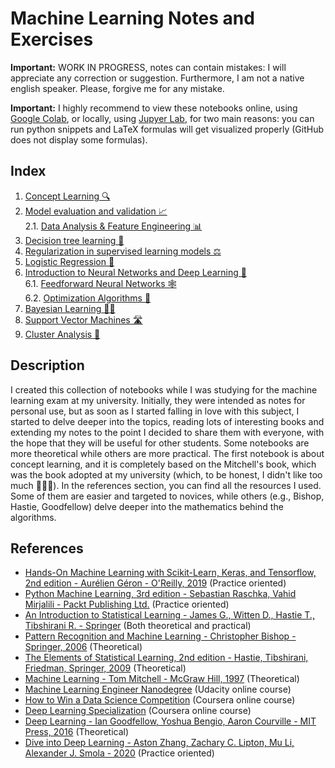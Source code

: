 # Machine Learning Notes and Exercises

**Important:** WORK IN PROGRESS, notes can contain mistakes: I will appreciate any correction or suggestion. Furthermore, I am not a native english speaker. Please, forgive me for any mistake.

**Important:** I highly recommend to view these notebooks online, using [Google Colab](https://colab.research.google.com), or locally, using [Jupyer Lab](https://jupyter.org/), for two main reasons: you can run python snippets and LaTeX formulas will get visualized properly (GitHub does not display some formulas).

## Index

1. [Concept Learning 🔍](https://colab.research.google.com/github/pietroventurini/machine-learning-notes/blob/main/1%20-%20Concept%20Learning.ipynb)
2. [Model evaluation and validation 📈](https://colab.research.google.com/github/pietroventurini/machine-learning-notes/blob/main/2%20-%20Model%20evaluation%20and%20validation.ipynb)  
    2.1. [Data Analysis & Feature Engineering 📊](https://colab.research.google.com/github/pietroventurini/machine-learning-notes/blob/main/2.1%20-%20Data%20Analysis.ipynb)
3. [Decision tree learning 🌳](https://colab.research.google.com/github/pietroventurini/machine-learning-notes/blob/main/3%20-%20Decision%20Trees.ipynb)
4. [Regularization in supervised learning models ⚖️](https://colab.research.google.com/github/pietroventurini/machine-learning-notes/blob/main/4%20-%20Regularization%20in%20supervised%20learning%20models.ipynb)
5. [Logistic Regression 🌺](https://colab.research.google.com/github/pietroventurini/machine-learning-notes/blob/main/5%20-%20Logistic%20Regression.ipynb)
6. [Introduction to Neural Networks and Deep Learning 🧠](https://colab.research.google.com/github/pietroventurini/machine-learning-notes/blob/main/6%20-%20Introduction%20to%20Neural%20Networks%20and%20Deep%20Learning.ipynb)  
    6.1. [Feedforward Neural Networks 🕸](https://colab.research.google.com/github/pietroventurini/machine-learning-notes/blob/main/6.1%20-%20Feedforward%20Neural%20Networks.ipynb)  
    6.2. [Optimization Algorithms 🎯](https://colab.research.google.com/github/pietroventurini/machine-learning-notes/blob/main/6.2%20-%20Optimization%20Algorithms.ipynb)
7. [Bayesian Learning 🧞‍♂️](https://colab.research.google.com/github/pietroventurini/machine-learning-notes/blob/main/7%20-%20Bayesian%20learning.ipynb)
8. [Support Vector Machines 🛣](https://colab.research.google.com/github/pietroventurini/machine-learning-notes/blob/main/8%20-%20Support%20Vector%20Machines.ipynb)
9. [Cluster Analysis 🦠](https://colab.research.google.com/github/pietroventurini/machine-learning-notes/blob/main/9%20-%20Cluster%20Analysis.ipynb)

## Description 

I created this collection of notebooks while I was studying for the machine learning exam at my university. Initially, they were intended as notes for personal use, but as soon as I started falling in love with this subject, I started to delve deeper into the topics, reading lots of interesting books and extending my notes to the point I decided to share them with everyone, with the hope that they will be useful for other students. Some notebooks are more theoretical while others are more practical. The first notebook is about concept learning, and it is completely based on the Mitchell's book, which was the book adopted at my university (which, to be honest, I didn't like too much 🤷🏻‍♂️). In the references section, you can find all the resources I used. Some of them are easier and targeted to novices, while others (e.g., Bishop, Hastie, Goodfellow) delve deeper into the mathematics behind the algorithms.

## References

- [Hands-On Machine Learning with Scikit-Learn, Keras, and Tensorflow, 2nd edition - Aurélien Géron - O'Reilly, 2019](https://www.oreilly.com/library/view/hands-on-machine-learning/9781492032632/) (Practice oriented)
- [Python Machine Learning, 3rd edition - Sebastian Raschka, Vahid Mirjalili - Packt Publishing Ltd.](https://www.packtpub.com/data/python-machine-learning-third-edition) (Practice oriented)
- [An Introduction to Statistical Learning - James G., Witten D., Hastie T., Tibshirani R. - Springer](https://www.springer.com/gp/book/9781461471370) (Both theoretical and practical)
- [Pattern Recognition and Machine Learning - Christopher Bishop - Springer, 2006](https://www.springer.com/gp/book/9780387310732) (Theoretical)
- [The Elements of Statistical Learning, 2nd edition - Hastie, Tibshirani, Friedman, Springer, 2009](https://www.springer.com/gp/book/9780387848570) (Theoretical)
- [Machine Learning - Tom Mitchell - McGraw Hill, 1997](https://www.cs.cmu.edu/~tom/mlbook.html) (Theoretical)
- [Machine Learning Engineer Nanodegree](https://www.udacity.com/course/machine-learning-engineer-nanodegree--nd009t) (Udacity online course)
- [How to Win a Data Science Competition](https://www.coursera.org/learn/competitive-data-science) (Coursera online course)
- [Deep Learning Specialization](https://www.coursera.org/specializations/deep-learning) (Coursera online course)
- [Deep Learning - Ian Goodfellow, Yoshua Bengio, Aaron Courville - MIT Press, 2016](https://www.deeplearningbook.org) (Theoretical)
- [Dive into Deep Learning - Aston Zhang, Zachary C. Lipton, Mu Li, Alexander J. Smola - 2020](https://d2l.ai) (Practice oriented)
